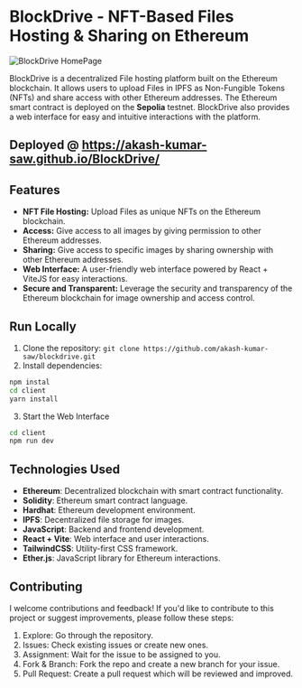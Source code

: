 # BlockDrive - NFT-Based Files Hosting & Sharing on Ethereum

![BlockDrive HomePage](https://akash-kumar-saw.github.io/portfolio/assets/blockdrive.75fe310c.png)

BlockDrive is a decentralized File hosting platform built on the Ethereum blockchain. It allows users to upload Files in IPFS as Non-Fungible Tokens (NFTs) and share access with other Ethereum addresses. The Ethereum smart contract is deployed on the **Sepolia** testnet. BlockDrive also provides a web interface for easy and intuitive interactions with the platform.

## Deployed @ https://akash-kumar-saw.github.io/BlockDrive/

## Features

- **NFT File Hosting:** Upload Files as unique NFTs on the Ethereum blockchain.
- **Access:** Give access to all images by giving permission to other Ethereum addresses.
- **Sharing:** Give access to specific images by sharing ownership with other Ethereum addresses.
- **Web Interface:** A user-friendly web interface powered by React + ViteJS for easy interactions.
- **Secure and Transparent:** Leverage the security and transparency of the Ethereum blockchain for image ownership and access control.

## Run Locally

1. Clone the repository: `git clone https://github.com/akash-kumar-saw/blockdrive.git`
2. Install dependencies: 
```bash
npm instal
cd client
yarn install
```
3. Start the Web Interface
```bash
cd client
npm run dev
```

## Technologies Used
- **Ethereum**: Decentralized blockchain with smart contract functionality.
- **Solidity**: Ethereum smart contract language.
- **Hardhat**: Ethereum development environment.
- **IPFS**: Decentralized file storage for images.
- **JavaScript**: Backend and frontend development.
- **React + Vite**: Web interface and user interactions.
- **TailwindCSS**: Utility-first CSS framework. 
- **Ether.js**: JavaScript library for Ethereum interactions.

## Contributing

I welcome contributions and feedback! If you'd like to contribute to this project or suggest improvements, please follow these steps:

1. Explore: Go through the repository.
2. Issues: Check existing issues or create new ones.
3. Assignment: Wait for the issue to be assigned to you.
4. Fork & Branch: Fork the repo and create a new branch for your issue.
5. Pull Request: Create a pull request which will be reviewed and improved.

